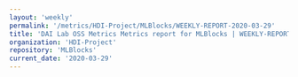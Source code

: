 ```yaml
---
layout: 'weekly'
permalink: '/metrics/HDI-Project/MLBlocks/WEEKLY-REPORT-2020-03-29'
title: 'DAI Lab OSS Metrics Metrics report for MLBlocks | WEEKLY-REPORT-2020-03-29'
organization: 'HDI-Project'
repository: 'MLBlocks'
current_date: '2020-03-29'
---
```

